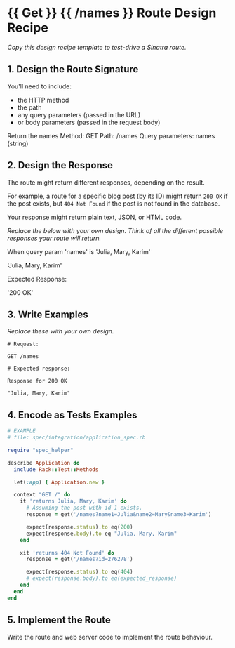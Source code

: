 # {{ Get }} {{ /names }} Route Design Recipe

_Copy this design recipe template to test-drive a Sinatra route._

## 1. Design the Route Signature

You'll need to include:
  * the HTTP method
  * the path
  * any query parameters (passed in the URL)
  * or body parameters (passed in the request body)

  Return the names
  Method: GET 
  Path: /names
  Query parameters: 
    names (string)


## 2. Design the Response

The route might return different responses, depending on the result.

For example, a route for a specific blog post (by its ID) might return `200 OK` if the post exists, but `404 Not Found` if the post is not found in the database.

Your response might return plain text, JSON, or HTML code. 

_Replace the below with your own design. Think of all the different possible responses your route will return._

When query param 'names' is 'Julia, Mary, Karim'

'Julia, Mary, Karim'

Expected Response: 

'200 OK'


## 3. Write Examples

_Replace these with your own design._

```
# Request:

GET /names

# Expected response:

Response for 200 OK

"Julia, Mary, Karim"
```

## 4. Encode as Tests Examples

```ruby
# EXAMPLE
# file: spec/integration/application_spec.rb

require "spec_helper"

describe Application do
  include Rack::Test::Methods

  let(:app) { Application.new }

  context "GET /" do
    it 'returns Julia, Mary, Karim' do
      # Assuming the post with id 1 exists.
      response = get('/names?name1=Julia&name2=Mary&name3=Karim')

      expect(response.status).to eq(200)
      expect(response.body).to eq "Julia, Mary, Karim"
    end

    xit 'returns 404 Not Found' do
      response = get('/names?id=276278')

      expect(response.status).to eq(404)
      # expect(response.body).to eq(expected_response)
    end
  end
end
```

## 5. Implement the Route

Write the route and web server code to implement the route behaviour.